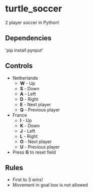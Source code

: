 # turtle_soccer
2 player soccer in Python!

## Dependencies
'pip install pynput'

## Controls
 * Netherlands
   * **W** - Up
   * **S** - Down
   * **A** - Left
   * **D** - Right
   * **E** - Next player
   * **Q** - Previous player
 * France
   * **I** - Up
   * **K** - Down
   * **J** - Left
   * **L** - Right
   * **O** - Next player
   * **U** - Previous player
 * Press **G** to reset field

## Rules
 * First to 3 wins!
 * Movement in goal box is not allowed